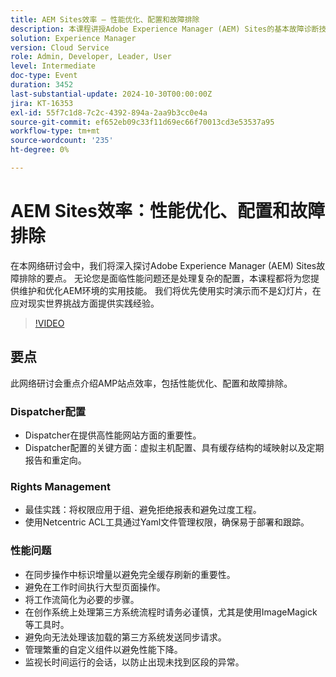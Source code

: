 ```yaml
---
title: AEM Sites效率 — 性能优化、配置和故障排除
description: 本课程讲授Adobe Experience Manager (AEM) Sites的基本故障诊断技能，重点针对性能问题、复杂配置和用户权限的实际动手解决方案。
solution: Experience Manager
version: Cloud Service
role: Admin, Developer, Leader, User
level: Intermediate
doc-type: Event
duration: 3452
last-substantial-update: 2024-10-30T00:00:00Z
jira: KT-16353
exl-id: 55f7c1d8-7c2c-4392-894a-2aa9b3cc0e4a
source-git-commit: ef652eb09c33f11d69ec66f70013cd3e53537a95
workflow-type: tm+mt
source-wordcount: '235'
ht-degree: 0%

---
```


# AEM Sites效率：性能优化、配置和故障排除

在本网络研讨会中，我们将深入探讨Adobe Experience Manager (AEM) Sites故障排除的要点。 无论您是面临性能问题还是处理复杂的配置，本课程都将为您提供维护和优化AEM环境的实用技能。 我们将优先使用实时演示而不是幻灯片，在应对现实世界挑战方面提供实践经验&#x200B;。

>[!VIDEO](https://video.tv.adobe.com/v/3435114/?learn=on)

## 要点

此网络研讨会重点介绍AMP站点效率，包括性能优化、配置和故障排除。

### Dispatcher配置

* Dispatcher在提供高性能网站方面的重要性。
* Dispatcher配置的关键方面：虚拟主机配置、具有缓存结构的域映射以及定期报告和重定向。

### Rights Management

* 最佳实践：将权限应用于组、避免拒绝报表和避免过度工程。
* 使用Netcentric ACL工具通过Yaml文件管理权限，确保易于部署和跟踪。

### 性能问题

* 在同步操作中标识增量以避免完全缓存刷新的重要性。
* 避免在工作时间执行大型页面操作。
* 将工作流简化为必要的步骤。
* 在创作系统上处理第三方系统流程时请务必谨慎，尤其是使用ImageMagick等工具时。
* 避免向无法处理该加载的第三方系统发送同步请求。
* 管理繁重的自定义组件以避免性能下降。
* 监视长时间运行的会话，以防止出现未找到区段的异常。
